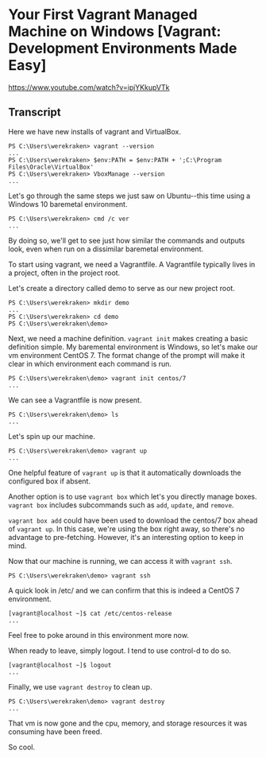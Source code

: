 # Your First Vagrant Managed Machine on Windows [Vagrant: Development Environments Made Easy]

https://www.youtube.com/watch?v=ipjYKkupVTk

## Transcript

Here we have new installs of vagrant and VirtualBox.
```
PS C:\Users\werekraken> vagrant --version
...
PS C:\Users\werekraken> $env:PATH = $env:PATH + ';C:\Program Files\Oracle\VirtualBox'
PS C:\Users\werekraken> VboxManage --version
...
```

Let's go through the same steps we just saw on Ubuntu--this time using a Windows 10 baremetal environment.
```
PS C:\Users\werekraken> cmd /c ver
...
```
By doing so, we'll get to see just how similar the commands and outputs look, even when run on a dissimilar baremetal environment.

To start using vagrant, we need a Vagrantfile. A Vagrantfile typically lives in a project, often in the project root.

Let's create a directory called demo to serve as our new project root.
```
PS C:\Users\werekraken> mkdir demo
...
PS C:\Users\werekraken> cd demo
PS C:\Users\werekraken\demo> 
```

Next, we need a machine definition. `vagrant init` makes creating a basic definition simple. My baremental environment is Windows, so let's make our vm environment CentOS 7. The format change of the prompt will make it clear in which environment each command is run.
```
PS C:\Users\werekraken\demo> vagrant init centos/7
...
```

We can see a Vagrantfile is now present.
```
PS C:\Users\werekraken\demo> ls
...
```

Let's spin up our machine.
```
PS C:\Users\werekraken\demo> vagrant up
...
```

One helpful feature of `vagrant up` is that it automatically downloads the configured box if absent.

Another option is to use `vagrant box` which let's you directly manage boxes. `vagrant box` includes subcommands such as `add`, `update`, and `remove`.

`vagrant box add` could have been used to download the centos/7 box ahead of `vagrant up`. In this case, we're using the box right away, so there's no advantage to pre-fetching. However, it's an interesting option to keep in mind.

Now that our machine is running, we can access it with `vagrant ssh`.
```
PS C:\Users\werekraken\demo> vagrant ssh
```

A quick look in /etc/ and we can confirm that this is indeed a CentOS 7 environment.
```
[vagrant@localhost ~]$ cat /etc/centos-release
...
```

Feel free to poke around in this environment more now.

When ready to leave, simply logout. I tend to use control-d to do so.
```
[vagrant@localhost ~]$ logout
...
```

Finally, we use `vagrant destroy` to clean up.
```
PS C:\Users\werekraken\demo> vagrant destroy
...
```
That vm is now gone and the cpu, memory, and storage resources it was consuming have been freed.

So cool.
